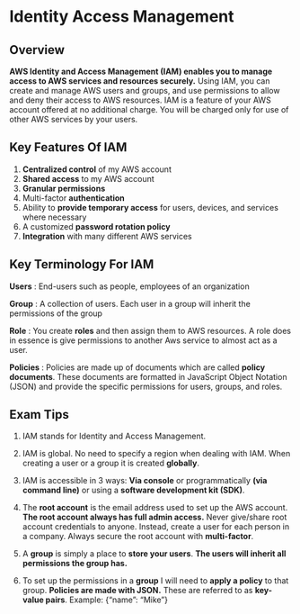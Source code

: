 # Identity Access Management

## Overview

**AWS Identity and Access Management (IAM) enables you to manage access to AWS services and resources securely.** Using IAM, you can create and manage AWS users and groups, and use permissions to allow and deny their access to AWS resources.  IAM is a feature of your AWS account offered at no additional charge. You will be charged only for use of other AWS services by your users.

## Key Features Of IAM
1. **Centralized control** of my AWS account
1. **Shared access** to my AWS account
1. **Granular permissions**
1. Multi-factor **authentication**
1. Ability to **provide temporary access** for users, devices, and services where necessary
1. A customized **password rotation policy**
1. **Integration** with many different AWS services

## Key Terminology For IAM
**Users**
: End-users such as people, employees of an organization

**Group**
: A collection of users. Each user in a group will inherit the permissions of the group

**Role**
: You create **roles** and then assign them to AWS resources.  A role does in essence is give permissions to another Aws service to almost act as a user. 

**Policies**
: Policies are made up of documents which are called **policy documents**. These documents are formatted in JavaScript Object Notation (JSON) and provide the specific permissions for users, groups, and roles.

## Exam Tips
1. IAM stands for Identity and Access Management.

1. IAM is global. No need to specify a region when dealing with IAM. When creating a user or a group it is created **globally**.

1. IAM is accessible in 3 ways: **Via console** or programmatically **(via command line)** or using a **software development kit (SDK)**.

1. The **root account** is the email address used to set up the AWS account. **The root account always has full admin access.** Never give/share root account credentials to anyone. Instead, create a user for each person in a company. Always secure the root account with **multi-factor**.

1. A **group** is simply a place to **store your users**. **The users will inherit all permissions the group has.**

1. To set up the permissions in a **group** I will need to **apply a policy** to that group. **Policies are made with JSON.** These are referred to as **key-value pairs**. Example: {“name”: “Mike”}

